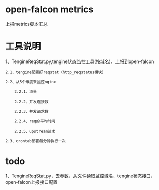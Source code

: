 # open-falcon metrics

上报metrics脚本汇总

# 工具说明

1、TengineReqStat.py,tengine状态监控工具(按域名)，上报到open-falcon
	
	2.1、tengine配置好reqstat（http_reqstatus模块）
	
	2.2、从5个维度来监控nginx
	
		2.2.1、流量
		
		2.2.2、并发连接数
		
		2.2.3、并发请求数
		
		2.2.4、req的平均时间
		
		2.2.5、upstream请求
		
	2.3、crontab部署每分钟执行一次
		
# todo

1、TengineReqStat.py，去参数，从文件读取监控域名，tengine状态接口，open-falcon上报接口配置
